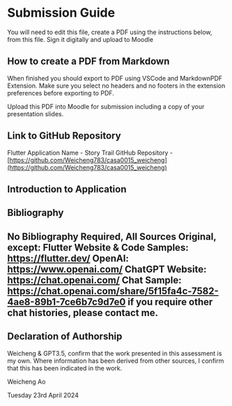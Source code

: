 # Submission Guide

You will need to edit this file, create a PDF using the instructions below, from this file.   Sign it digitally and upload to Moodle

## How to create a PDF from Markdown
When finished you should export to PDF using VSCode and MarkdownPDF Extension. Make sure you select no headers and no footers in the
extension preferences before exporting to PDF.   

Upload this PDF into Moodle for submission including a copy of your presentation slides.

## Link to GitHub Repository

Flutter Application Name - Story Trail
GitHub Repository - [https://github.com/Weicheng783/casa0015_weicheng](https://github.com/Weicheng783/casa0015_weicheng)

## Introduction to Application



## Bibliography
No Bibliography Required, All Sources Original, except:
Flutter Website & Code Samples: https://flutter.dev/
OpenAI: https://www.openai.com/
ChatGPT Website: https://chat.openai.com/
Chat Sample: https://chat.openai.com/share/5f15fa4c-7582-4ae8-89b1-7ce6b7c9d7e0
if you require other chat histories, please contact me.
----

## Declaration of Authorship

Weicheng & GPT3.5, confirm that the work presented in this assessment is my own. Where information has been derived from other sources, I confirm that this has been indicated in the work.

Weicheng Ao

Tuesday 23rd April 2024
